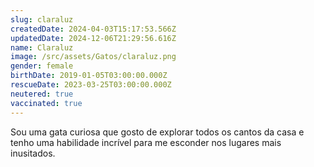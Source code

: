 ```yaml
---
slug: claraluz
createdDate: 2024-04-03T15:17:53.566Z
updatedDate: 2024-12-06T21:29:56.616Z
name: Claraluz
image: /src/assets/Gatos/claraluz.png
gender: female
birthDate: 2019-01-05T03:00:00.000Z
rescueDate: 2023-03-25T03:00:00.000Z
neutered: true
vaccinated: true
---
```


Sou uma gata curiosa que gosto de explorar todos os cantos da casa e tenho uma habilidade incrível para me esconder nos lugares mais inusitados.
